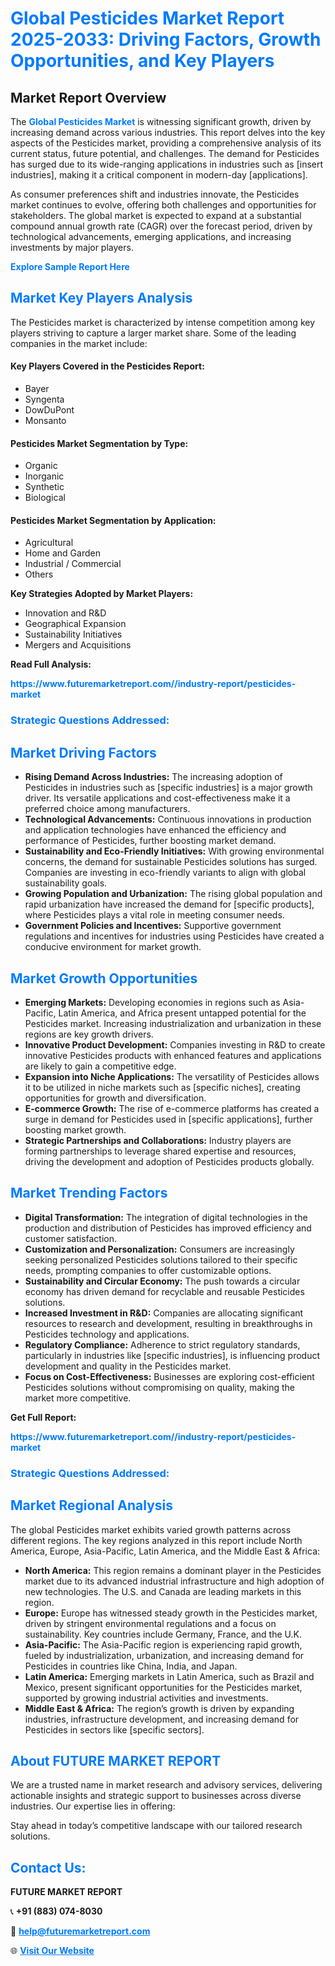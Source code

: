 <h1 style="color: #007BFF;">Global Pesticides Market Report 2025-2033: Driving Factors, Growth Opportunities, and Key Players</h1>

<section id="overview">
<h2>Market Report Overview</h2>
<p>The <a href="https://www.futuremarketreport.com//industry-report/pesticides-market" style="color: #007BFF; text-decoration: none;"><strong>Global Pesticides Market</strong></a> is witnessing significant growth, driven by increasing demand across various industries. This report delves into the key aspects of the Pesticides market, providing a comprehensive analysis of its current status, future potential, and challenges. The demand for Pesticides has surged due to its wide-ranging applications in industries such as [insert industries], making it a critical component in modern-day [applications].</p>
<p>As consumer preferences shift and industries innovate, the Pesticides market continues to evolve, offering both challenges and opportunities for stakeholders. The global market is expected to expand at a substantial compound annual growth rate (CAGR) over the forecast period, driven by technological advancements, emerging applications, and increasing investments by major players.</p>
</section>

<section id="overview">
<p><a href="https://www.futuremarketreport.com//request-sample/reportId=50770" style="color: #007BFF; text-decoration: none;"><strong>Explore Sample Report Here</strong></a></p>
</section>

<section id="key-players">
<h2 style="color: #007BFF;">Market Key Players Analysis</h2>
<p>The Pesticides market is characterized by intense competition among key players striving to capture a larger market share. Some of the leading companies in the market include:</p>
<h4>Key Players Covered in the Pesticides Report:</h4>
<ul><li>Bayer</li><li>Syngenta</li><li>DowDuPont</li><li>Monsanto</li></ul>
<h4>Pesticides Market Segmentation by Type:</h4>
<ul><li>Organic</li><li>Inorganic</li><li>Synthetic</li><li>Biological</li></ul>

<h4>Pesticides Market Segmentation by Application:</h4>
<ul><li>Agricultural</li><li>Home and Garden</li><li>Industrial / Commercial</li><li>Others</li></ul>
<p><strong>Key Strategies Adopted by Market Players:</strong></p>
<ul>
<li>Innovation and R&D</li>
<li>Geographical Expansion</li>
<li>Sustainability Initiatives</li>
<li>Mergers and Acquisitions</li>
</ul>
</section>

<section>
<p><strong>Read Full Analysis: </strong></p><a href="https://www.futuremarketreport.com//industry-report/pesticides-market" style="color: #007BFF; text-decoration: none;"><strong>https://www.futuremarketreport.com//industry-report/pesticides-market</strong></a>
<h3 style="color: #007BFF;">Strategic Questions Addressed:</h3>
</section>

<section id="driving-factors">
<h2 style="color: #007BFF;">Market Driving Factors</h2>
<ul>
<li><strong>Rising Demand Across Industries:</strong> The increasing adoption of Pesticides in industries such as [specific industries] is a major growth driver. Its versatile applications and cost-effectiveness make it a preferred choice among manufacturers.</li>
<li><strong>Technological Advancements:</strong> Continuous innovations in production and application technologies have enhanced the efficiency and performance of Pesticides, further boosting market demand.</li>
<li><strong>Sustainability and Eco-Friendly Initiatives:</strong> With growing environmental concerns, the demand for sustainable Pesticides solutions has surged. Companies are investing in eco-friendly variants to align with global sustainability goals.</li>
<li><strong>Growing Population and Urbanization:</strong> The rising global population and rapid urbanization have increased the demand for [specific products], where Pesticides plays a vital role in meeting consumer needs.</li>
<li><strong>Government Policies and Incentives:</strong> Supportive government regulations and incentives for industries using Pesticides have created a conducive environment for market growth.</li>
</ul>
</section>

<section id="growth-opportunities">
<h2 style="color: #007BFF;">Market Growth Opportunities</h2>
<ul>
<li><strong>Emerging Markets:</strong> Developing economies in regions such as Asia-Pacific, Latin America, and Africa present untapped potential for the Pesticides market. Increasing industrialization and urbanization in these regions are key growth drivers.</li>
<li><strong>Innovative Product Development:</strong> Companies investing in R&D to create innovative Pesticides products with enhanced features and applications are likely to gain a competitive edge.</li>
<li><strong>Expansion into Niche Applications:</strong> The versatility of Pesticides allows it to be utilized in niche markets such as [specific niches], creating opportunities for growth and diversification.</li>
<li><strong>E-commerce Growth:</strong> The rise of e-commerce platforms has created a surge in demand for Pesticides used in [specific applications], further boosting market growth.</li>
<li><strong>Strategic Partnerships and Collaborations:</strong> Industry players are forming partnerships to leverage shared expertise and resources, driving the development and adoption of Pesticides products globally.</li>
</ul>
</section>

<section id="trending-factors">
<h2 style="color: #007BFF;">Market Trending Factors</h2>
<ul>
<li><strong>Digital Transformation:</strong> The integration of digital technologies in the production and distribution of Pesticides has improved efficiency and customer satisfaction.</li>
<li><strong>Customization and Personalization:</strong> Consumers are increasingly seeking personalized Pesticides solutions tailored to their specific needs, prompting companies to offer customizable options.</li>
<li><strong>Sustainability and Circular Economy:</strong> The push towards a circular economy has driven demand for recyclable and reusable Pesticides solutions.</li>
<li><strong>Increased Investment in R&D:</strong> Companies are allocating significant resources to research and development, resulting in breakthroughs in Pesticides technology and applications.</li>
<li><strong>Regulatory Compliance:</strong> Adherence to strict regulatory standards, particularly in industries like [specific industries], is influencing product development and quality in the Pesticides market.</li>
<li><strong>Focus on Cost-Effectiveness:</strong> Businesses are exploring cost-efficient Pesticides solutions without compromising on quality, making the market more competitive.</li>
</ul>
</section>

<section>
<p><strong>Get Full Report: </strong></p><a href="https://www.futuremarketreport.com//industry-report/pesticides-market" style="color: #007BFF; text-decoration: none;"><strong>https://www.futuremarketreport.com//industry-report/pesticides-market</strong></a>
<h3 style="color: #007BFF;">Strategic Questions Addressed:</h3>
</section>


<section id="regional-analysis">
<h2 style="color: #007BFF;">Market Regional Analysis</h2>
<p>The global Pesticides market exhibits varied growth patterns across different regions. The key regions analyzed in this report include North America, Europe, Asia-Pacific, Latin America, and the Middle East & Africa:</p>
<ul>
<li><strong>North America:</strong> This region remains a dominant player in the Pesticides market due to its advanced industrial infrastructure and high adoption of new technologies. The U.S. and Canada are leading markets in this region.</li>
<li><strong>Europe:</strong> Europe has witnessed steady growth in the Pesticides market, driven by stringent environmental regulations and a focus on sustainability. Key countries include Germany, France, and the U.K.</li>
<li><strong>Asia-Pacific:</strong> The Asia-Pacific region is experiencing rapid growth, fueled by industrialization, urbanization, and increasing demand for Pesticides in countries like China, India, and Japan.</li>
<li><strong>Latin America:</strong> Emerging markets in Latin America, such as Brazil and Mexico, present significant opportunities for the Pesticides market, supported by growing industrial activities and investments.</li>
<li><strong>Middle East & Africa:</strong> The region’s growth is driven by expanding industries, infrastructure development, and increasing demand for Pesticides in sectors like [specific sectors].</li>
</ul>
</section>

<footer>
<h2 style="color: #007BFF;">About FUTURE MARKET REPORT</h2>
<p>We are a trusted name in market research and advisory services, delivering actionable insights and strategic support to businesses across diverse industries. Our expertise lies in offering:</p>

<p>Stay ahead in today’s competitive landscape with our tailored research solutions.</p>

<h2 style="color: #007BFF;">Contact Us:</h2>
<p><strong>FUTURE MARKET REPORT</strong></p>
<p>📞 <strong>+91 (883) 074-8030</strong></p>
<p>📧 <strong><a href="mailto:help@futuremarketreport.com" style="color: #007BFF;">help@futuremarketreport.com</a></strong></p>
<p>🌐 <strong><a href="https://www.futuremarketreport.com/" style="color: #007BFF;">Visit Our Website</a></strong></p>
</footer>